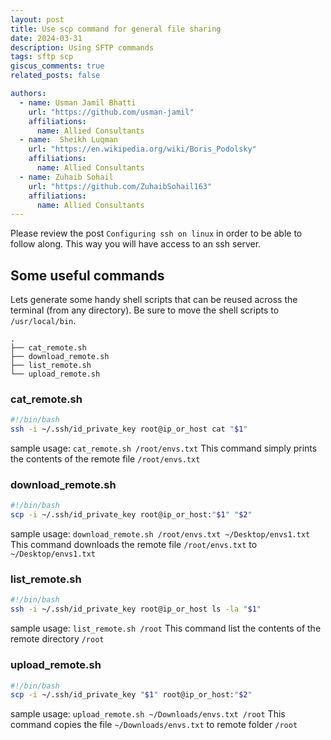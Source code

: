 ```yaml
---
layout: post
title: Use scp command for general file sharing
date: 2024-03-31
description: Using SFTP commands
tags: sftp scp
giscus_comments: true
related_posts: false

authors:
  - name: Usman Jamil Bhatti
    url: "https://github.com/usman-jamil"
    affiliations:
      name: Allied Consultants
  - name:  Sheikh Luqman
    url: "https://en.wikipedia.org/wiki/Boris_Podolsky"
    affiliations:
      name: Allied Consultants
  - name: Zuhaib Sohail
    url: "https://github.com/ZuhaibSohail163"
    affiliations:
      name: Allied Consultants
---
```


Please review the post `Configuring ssh on linux` in order to be able to follow along. This way you will have access to an ssh server.

## Some useful commands
Lets generate some handy shell scripts that can be reused across the terminal (from any directory). Be sure to move the shell scripts to `/usr/local/bin`.

```
.
├── cat_remote.sh
├── download_remote.sh
├── list_remote.sh
└── upload_remote.sh
```

### cat_remote.sh

```bash
#!/bin/bash
ssh -i ~/.ssh/id_private_key root@ip_or_host cat "$1"
```

sample usage: `cat_remote.sh /root/envs.txt`
This command simply prints the contents of the remote file `/root/envs.txt`

### download_remote.sh

```bash
#!/bin/bash
scp -i ~/.ssh/id_private_key root@ip_or_host:"$1" "$2"
```

sample usage: `download_remote.sh /root/envs.txt ~/Desktop/envs1.txt`
This command downloads the remote file `/root/envs.txt` to `~/Desktop/envs1.txt`

### list_remote.sh

```bash
#!/bin/bash
ssh -i ~/.ssh/id_private_key root@ip_or_host ls -la "$1"
```

sample usage: `list_remote.sh /root`
This command list the contents of the remote directory `/root`

### upload_remote.sh

```bash
#!/bin/bash
scp -i ~/.ssh/id_private_key "$1" root@ip_or_host:"$2"
```

sample usage: `upload_remote.sh ~/Downloads/envs.txt /root`
This command copies the file `~/Downloads/envs.txt` to remote folder `/root`
